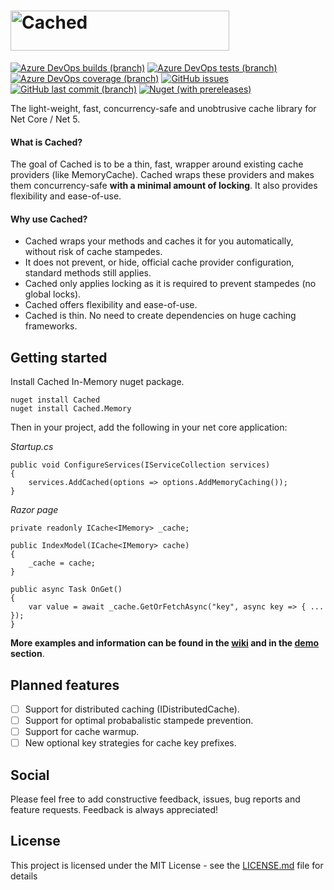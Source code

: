 # <img src="https://github.com/ryhled/cached/raw/master/logo.png?raw=true" alt="Cached" width="350" height="64">

[![Azure DevOps builds (branch)](https://img.shields.io/azure-devops/build/ryhled/79d73c90-2ec7-4406-b466-b14dd3a54f24/3/master?style=flat-square)](https://dev.azure.com/ryhled/Cached/_build?definitionId=3)
[![Azure DevOps tests (branch)](https://img.shields.io/azure-devops/tests/ryhled/cached/3/master?style=flat-square)](https://dev.azure.com/ryhled/Cached/_build?definitionId=3)
[![Azure DevOps coverage (branch)](https://img.shields.io/azure-devops/coverage/ryhled/cached/3/master?style=flat-square)](https://dev.azure.com/ryhled/Cached/_build?definitionId=3)
[![GitHub issues](https://img.shields.io/github/issues/ryhled/cached?style=flat-square)](https://github.com/ryhled/cached/issues)
[![GitHub last commit (branch)](https://img.shields.io/github/last-commit/ryhled/cached/master?style=flat-square)](https://github.com/ryhled/cached/commits/master)
[![Nuget (with prereleases)](https://img.shields.io/nuget/vpre/cached?color=informational&style=flat-square)](https://www.nuget.org/packages/Cached)


The light-weight, fast, concurrency-safe and unobtrusive cache library for Net Core / Net 5. 

#### What is Cached?

The goal of Cached is to be a thin, fast, wrapper around existing cache providers (like MemoryCache).
Cached wraps these providers and makes them concurrency-safe **with a minimal amount of locking**. It also provides flexibility and ease-of-use.

#### Why use Cached?

- Cached wraps your methods and caches it for you automatically, without risk of cache stampedes.
- It does not prevent, or hide, official cache provider configuration, standard methods still applies.
- Cached only applies locking as it is required to prevent stampedes (no global locks). 
- Cached offers flexibility and ease-of-use.
- Cached is thin. No need to create dependencies on huge caching frameworks.

## Getting started

Install Cached In-Memory nuget package.

```
nuget install Cached
nuget install Cached.Memory
```

Then in your project, add the following in your net core  application:

*Startup.cs*

```
public void ConfigureServices(IServiceCollection services)
{
    services.AddCached(options => options.AddMemoryCaching());
}
```

*Razor page*

```
private readonly ICache<IMemory> _cache;

public IndexModel(ICache<IMemory> cache)
{
    _cache = cache;
}

public async Task OnGet()
{
    var value = await _cache.GetOrFetchAsync("key", async key => { ... });
}
```

**More examples and information can be found in the [wiki](https://github.com/ryhled/cached/wiki) and in the [demo](https://github.com/ryhled/cached/tree/master/demo/) section**.


## Planned features

* [ ] Support for distributed caching (IDistributedCache).
* [ ]  Support for optimal probabalistic stampede prevention.
* [ ] Support for cache warmup.
* [ ] New optional key strategies for cache key prefixes.

## Social

Please feel free to add constructive feedback, issues, bug reports and feature requests. Feedback is always appreciated!

## License

This project is licensed under the MIT License - see the [LICENSE.md](LICENSE.md) file for details
